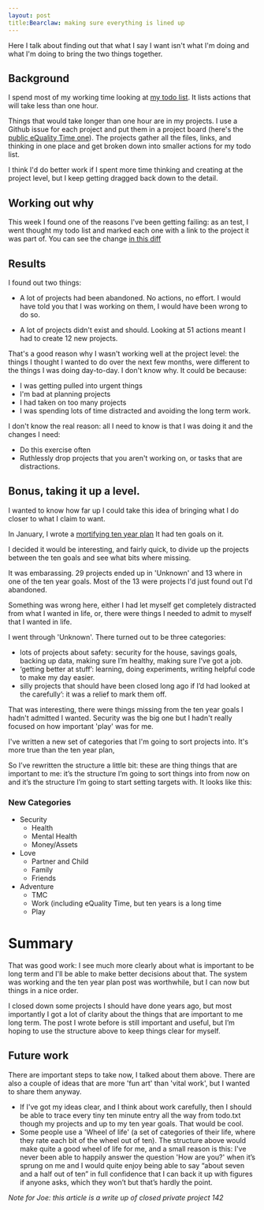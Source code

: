 ```yaml
---
layout: post
title:Bearclaw: making sure everything is lined up
---
```


<p>Here I talk about finding out that what I say I want isn't what I'm doing and what I'm doing to bring the two things together.</p>
<h2 id="background">Background</h2>
<p>I spend most of my working time looking at <a href="https://github.com/joereddington/todo.txt/">my todo list</a>. It lists actions that will take less than one hour. </p>
<p>Things that would take longer than one hour are in my projects. I use a Github issue for each project and put them in a project board (here's the <a href="https://github.com/orgs/eQualityTime/projects/4">public eQuality Time one</a>). The projects gather all the files, links, and thinking in one place and get broken down into smaller actions for my todo list. </p>
<p>I think I'd do better work if I spent more time thinking and creating at the project level, but I keep getting dragged back down to the detail. </p>
<h2 id="working-out-why">Working out why</h2>
<p>This week I found one of the reasons I've been getting failing: as an test, I went thought my todo list and marked each one with a link to the project it was part of. You can see the change <a href="https://github.com/joereddington/todo.txt/commit/9586296ad7d1d6ebd01c136a70ce9dac2dbec91d#diff-9f763dd9e14bf4892d013bd91ebb707f">in this diff</a></p>
<h2 id="results">Results</h2>
<p>I found out two things: </p>
<ul>
<li><p>A lot of projects had been abandoned. No actions, no effort. I would have told you that I was working on them, I would have been wrong to do so. </p>
</li>
<li><p>A lot of projects didn't exist and should. Looking at 51 actions meant I had to create 12 new projects. </p>
</li>
</ul>
<p>That's a good reason why I wasn't working well at the project level: the things I thought I wanted to do over the next few months, were different to the things I was doing day-to-day. I don't know why. It could be because: </p>
<ul>
<li>I was getting pulled into urgent things</li>
<li>I'm bad at planning projects </li>
<li>I had taken on too many projects </li>
<li>I was spending lots of time distracted and avoiding the long term work. </li>
</ul>
<p>I don't know the real reason: all I need to know is that I was doing it and the changes I need: </p>
<ul>
<li>Do this exercise often</li>
<li>Ruthlessly drop projects that you aren't working on, or tasks that are distractions. </li>
</ul>
<h2 id="bonus-taking-it-up-a-level-">Bonus, taking it up a level.</h2>
<p>I wanted to know how far up I could take this idea of bringing what I do closer to what I claim to want. </p>
<p>In January, I wrote a <a href="http://joereddington.com/6550/2019/01/28/the-mortifying-but-true-ten-year-plan./">mortifying ten year plan</a> It had ten goals on it. </p>
<p>I decided it would be interesting, and fairly quick, to divide up the projects between the ten goals and see what bits where missing. </p>
<p>It was embarassing.  29 projects ended up in 'Unknown' and 13 where in one of the ten year goals. Most of the 13 were projects I'd just found out I'd abandoned. </p>
<p>Something was wrong here, either I had let myself get completely distracted from what I wanted in life, or, there were things I needed to admit to myself that I wanted in life. </p>
<p>I went through 'Unknown'. There turned out to be three categories:</p>
<ul>
<li>lots of projects about safety: security for the house, savings goals, backing up data, making sure I’m healthy, making sure I’ve got a job. </li>
<li>‘getting better at stuff’: learning, doing experiments, writing helpful code to make my day easier. </li>
<li>silly projects that should have been closed long ago if I’d had looked at the carefully’: it was a relief to mark them off.</li>
</ul>
<p>That was interesting, there were things missing from the ten year goals I hadn't admitted I wanted. Security was the big one but I hadn't really focused on how important 'play' was for me.  </p>
<p>I've written a new set of categories that I'm going to sort projects into. It's more true than the ten year plan, </p>
<p>So I’ve rewritten the structure a little bit: these are thing things that are important to me: it’s the structure I’m going to sort things into from now on and it’s the structure I’m going to start setting targets with. It looks like this: </p>
<h3 id="new-catagories">New Categories</h3>
<ul>
<li>Security<ul>
<li>Health </li>
<li>Mental Health</li>
<li>Money/Assets</li>
</ul>
</li>
<li>Love <ul>
<li>Partner and Child</li>
<li>Family </li>
<li>Friends</li>
</ul>
</li>
<li>Adventure <ul>
<li>TMC</li>
<li>Work (including eQuality Time, but ten years is a long time</li>
<li>Play</li>
</ul>
</li>
</ul>
<h1 id="summary">Summary</h1>
<p>That was good work: I see much more clearly about what is important to be long term and I'll be able to make better decisions about that.  The system was working and the ten year plan post was worthwhile, but I can now but things in a nice order. </p>
<p>I closed down some projects I should have done years ago, but most importantly I got a lot of clarity about the things that are important to me long term. The post I wrote before is still important and useful, but I’m hoping to use the structure above to keep things clear for myself.</p>
<h2 id="future-work">Future work</h2>
<p>There are important steps to take now, I talked about them above. There are also a couple of ideas that are more 'fun art' than 'vital work', but I wanted to share them anyway. </p>
<ul>
<li>If I've got my ideas clear, and I think about work carefully, then I should be able to trace every tiny ten minute entry all the way from todo.txt though my projects and up to my ten year goals. That would be cool. </li>
<li>Some people use a 'Wheel of life' (a set of categories of their life, where they rate each bit of the wheel out of ten). The structure above would make quite a good wheel of life for me, and a small reason is this: I've never been able to happily answer the question 'How are you?' when it’s sprung on me and I would quite enjoy being able to say “about seven and a half out of ten” in full confidence that I can back it up with figures if anyone asks, which they won’t but that’s hardly the point.</li>
</ul>

<p><i>Note for Joe: this article is a write up of closed private project 142</i></p> 
